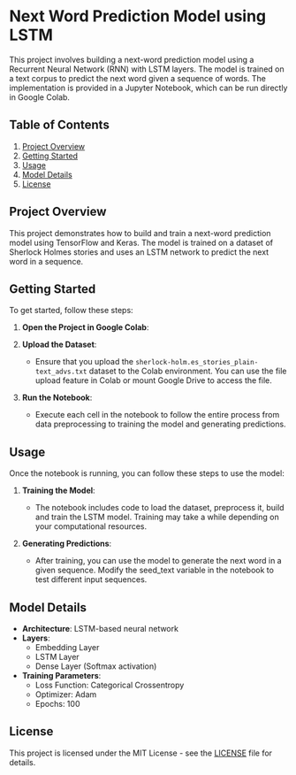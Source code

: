 # Next Word Prediction Model using LSTM
This project involves building a next-word prediction model using a Recurrent Neural Network (RNN) with LSTM layers. The model is trained on a text corpus to predict the next word given a sequence of words. The implementation is provided in a Jupyter Notebook, which can be run directly in Google Colab.

## Table of Contents
1. [Project Overview](#project-overview)
2. [Getting Started](#getting-started)
3. [Usage](#usage)
4. [Model Details](model-details)
5. [License](#license)
   
## Project Overview
This project demonstrates how to build and train a next-word prediction model using TensorFlow and Keras. The model is trained on a dataset of Sherlock Holmes stories and uses an LSTM network to predict the next word in a sequence.

## Getting Started
To get started, follow these steps:

1. **Open the Project in Google Colab**:
    
2. **Upload the Dataset**:

     - Ensure that you upload the `sherlock-holm.es_stories_plain-text_advs.txt` dataset to the Colab environment. You can use the file upload feature in Colab or mount Google Drive to access the file.

3. **Run the Notebook**:

     - Execute each cell in the notebook to follow the entire process from data preprocessing to training the model and generating predictions.

## Usage
Once the notebook is running, you can follow these steps to use the model:

1. **Training the Model**:

     - The notebook includes code to load the dataset, preprocess it, build and train the LSTM model. Training may take a while depending on your computational resources.

2. **Generating Predictions**:

     - After training, you can use the model to generate the next word in a given sequence. Modify the seed_text variable in the notebook to test different input sequences.

## Model Details
- **Architecture**: LSTM-based neural network
- **Layers**:
  - Embedding Layer
  - LSTM Layer
  - Dense Layer (Softmax activation)
- **Training Parameters**:
  - Loss Function: Categorical Crossentropy
  - Optimizer: Adam
  - Epochs: 100

## License
This project is licensed under the MIT License - see the [LICENSE](LICENSE.txt) file for details.
